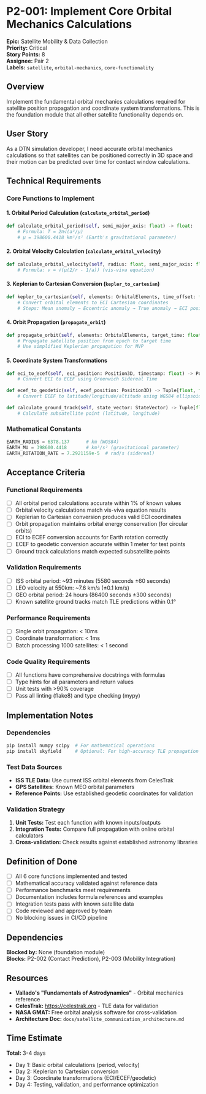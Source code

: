 # P2-001: Implement Core Orbital Mechanics Calculations

**Epic:** Satellite Mobility & Data Collection  
**Priority:** Critical  
**Story Points:** 8  
**Assignee:** Pair 2  
**Labels:** `satellite`, `orbital-mechanics`, `core-functionality`

## Overview

Implement the fundamental orbital mechanics calculations required for satellite position propagation and coordinate system transformations. This is the foundation module that all other satellite functionality depends on.

## User Story

As a DTN simulation developer, I need accurate orbital mechanics calculations so that satellites can be positioned correctly in 3D space and their motion can be predicted over time for contact window calculations.

## Technical Requirements

### Core Functions to Implement

#### 1. Orbital Period Calculation (`calculate_orbital_period`)
```python
def calculate_orbital_period(self, semi_major_axis: float) -> float:
    # Formula: T = 2π√(a³/μ)
    # μ = 398600.4418 km³/s² (Earth's gravitational parameter)
```

#### 2. Orbital Velocity Calculation (`calculate_orbital_velocity`) 
```python
def calculate_orbital_velocity(self, radius: float, semi_major_axis: float) -> float:
    # Formula: v = √(μ(2/r - 1/a)) (vis-viva equation)
```

#### 3. Keplerian to Cartesian Conversion (`kepler_to_cartesian`)
```python
def kepler_to_cartesian(self, elements: OrbitalElements, time_offset: float = 0) -> StateVector:
    # Convert orbital elements to ECI Cartesian coordinates
    # Steps: Mean anomaly → Eccentric anomaly → True anomaly → ECI position/velocity
```

#### 4. Orbit Propagation (`propagate_orbit`)
```python
def propagate_orbit(self, elements: OrbitalElements, target_time: float) -> StateVector:
    # Propagate satellite position from epoch to target time
    # Use simplified Keplerian propagation for MVP
```

#### 5. Coordinate System Transformations
```python
def eci_to_ecef(self, eci_position: Position3D, timestamp: float) -> Position3D:
    # Convert ECI to ECEF using Greenwich Sidereal Time
    
def ecef_to_geodetic(self, ecef_position: Position3D) -> Tuple[float, float, float]:
    # Convert ECEF to latitude/longitude/altitude using WGS84 ellipsoid
    
def calculate_ground_track(self, state_vector: StateVector) -> Tuple[float, float]:
    # Calculate subsatellite point (latitude, longitude)
```

### Mathematical Constants
```python
EARTH_RADIUS = 6378.137      # km (WGS84)
EARTH_MU = 398600.4418       # km³/s² (gravitational parameter) 
EARTH_ROTATION_RATE = 7.2921159e-5  # rad/s (sidereal)
```

## Acceptance Criteria

### Functional Requirements
- [ ] All orbital period calculations accurate within 1% of known values
- [ ] Orbital velocity calculations match vis-viva equation results
- [ ] Keplerian to Cartesian conversion produces valid ECI coordinates
- [ ] Orbit propagation maintains orbital energy conservation (for circular orbits)
- [ ] ECI to ECEF conversion accounts for Earth rotation correctly
- [ ] ECEF to geodetic conversion accurate within 1 meter for test points
- [ ] Ground track calculations match expected subsatellite points

### Validation Requirements
- [ ] ISS orbital period: ~93 minutes (5580 seconds ±60 seconds)
- [ ] LEO velocity at 550km: ~7.6 km/s (±0.1 km/s)
- [ ] GEO orbital period: 24 hours (86400 seconds ±300 seconds)
- [ ] Known satellite ground tracks match TLE predictions within 0.1°

### Performance Requirements
- [ ] Single orbit propagation: < 10ms
- [ ] Coordinate transformation: < 1ms
- [ ] Batch processing 1000 satellites: < 1 second

### Code Quality Requirements
- [ ] All functions have comprehensive docstrings with formulas
- [ ] Type hints for all parameters and return values
- [ ] Unit tests with >90% coverage
- [ ] Pass all linting (flake8) and type checking (mypy)

## Implementation Notes

### Dependencies
```bash
pip install numpy scipy  # For mathematical operations
pip install skyfield     # Optional: For high-accuracy TLE propagation
```

### Test Data Sources
- **ISS TLE Data:** Use current ISS orbital elements from CelesTrak
- **GPS Satellites:** Known MEO orbital parameters
- **Reference Points:** Use established geodetic coordinates for validation

### Validation Strategy
1. **Unit Tests:** Test each function with known inputs/outputs
2. **Integration Tests:** Compare full propagation with online orbital calculators
3. **Cross-validation:** Check results against established astronomy libraries

## Definition of Done

- [ ] All 6 core functions implemented and tested
- [ ] Mathematical accuracy validated against reference data
- [ ] Performance benchmarks meet requirements  
- [ ] Documentation includes formula references and examples
- [ ] Integration tests pass with known satellite data
- [ ] Code reviewed and approved by team
- [ ] No blocking issues in CI/CD pipeline

## Dependencies

**Blocked by:** None (foundation module)  
**Blocks:** P2-002 (Contact Prediction), P2-003 (Mobility Integration)

## Resources

- **Vallado's "Fundamentals of Astrodynamics"** - Orbital mechanics reference
- **CelesTrak:** https://celestrak.org - TLE data for validation
- **NASA GMAT:** Free orbital analysis software for cross-validation
- **Architecture Doc:** `docs/satellite_communication_architecture.md`

## Time Estimate

**Total:** 3-4 days
- Day 1: Basic orbital calculations (period, velocity)
- Day 2: Keplerian to Cartesian conversion
- Day 3: Coordinate transformations (ECI/ECEF/geodetic)
- Day 4: Testing, validation, and performance optimization